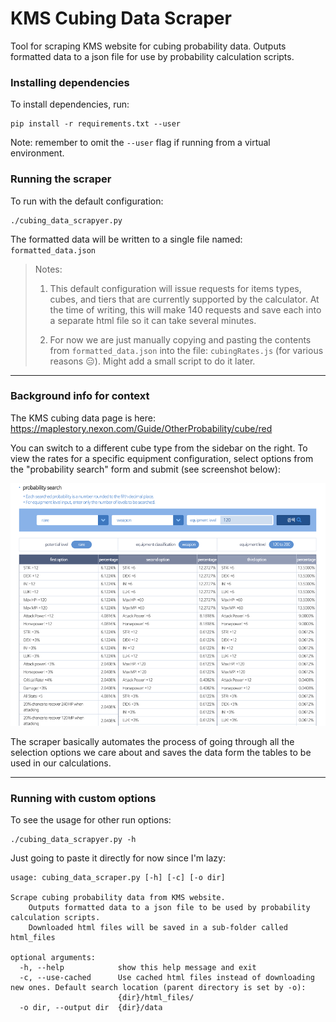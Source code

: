 # KMS Cubing Data Scraper
Tool for scraping KMS website for cubing probability data.
Outputs formatted data to a json file for use by probability calculation scripts.

### Installing dependencies
To install dependencies, run:
```
pip install -r requirements.txt --user
```
Note: remember to omit the `--user` flag if running from a virtual environment.

### Running the scraper
To run with the default configuration:
```
./cubing_data_scrapyer.py
```
The formatted data will be written to a single file named: `formatted_data.json`

> Notes:
>
> 1. This default configuration will issue requests for items types, cubes, and tiers that are currently supported by the calculator.
At the time of writing, this will make 140 requests and save each into a separate html file so it can take several minutes.
>
> 2. For now we are just manually copying and pasting the contents from `formatted_data.json` into the file: `cubingRates.js` (for various reasons 😑). Might add a small script to do it later.

---

### Background info for context
The KMS cubing data page is here: https://maplestory.nexon.com/Guide/OtherProbability/cube/red

You can switch to a different cube type from the sidebar on the right.
To view the rates for a specific equipment configuration, select options from the "probability search" form and submit (see screenshot below):

![kms_website.png](docs/kms_website.png)

The scraper basically automates the process of going through all the selection options we care about and saves the data form the tables to be used in our calculations.

---
### Running with custom options

To see the usage for other run options:
```
./cubing_data_scrapyer.py -h
```

Just going to paste it directly for now since I'm lazy:
```
usage: cubing_data_scraper.py [-h] [-c] [-o dir]

Scrape cubing probability data from KMS website.
    Outputs formatted data to a json file to be used by probability calculation scripts.
    Downloaded html files will be saved in a sub-folder called html_files

optional arguments:
  -h, --help            show this help message and exit
  -c, --use-cached      Use cached html files instead of downloading new ones. Default search location (parent directory is set by -o):
                        {dir}/html_files/
  -o dir, --output dir  {dir}/data
```

